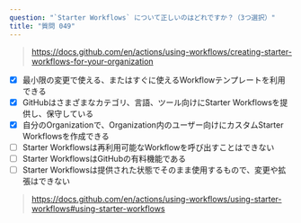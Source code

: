 ```yaml
---
question: "`Starter Workflows` について正しいのはどれですか？（3つ選択）"
title: "質問 049"
---
```



> https://docs.github.com/en/actions/using-workflows/creating-starter-workflows-for-your-organization
- [x] 最小限の変更で使える、またはすぐに使えるWorkflowテンプレートを利用できる
- [x] GitHubはさまざまなカテゴリ、言語、ツール向けにStarter Workflowsを提供し、保守している
- [x] 自分のOrganizationで、Organization内のユーザー向けにカスタムStarter Workflowsを作成できる
- [ ] Starter Workflowsは再利用可能なWorkflowを呼び出すことはできない
- [ ] Starter WorkflowsはGitHubの有料機能である
- [ ] Starter Workflowsは提供された状態でそのまま使用するもので、変更や拡張はできない  
> https://docs.github.com/en/actions/using-workflows/using-starter-workflows#using-starter-workflows